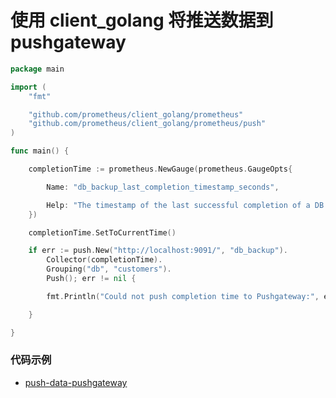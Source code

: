 # 使用 client_golang 将推送数据到 pushgateway

```go
package main

import (
	"fmt"

	"github.com/prometheus/client_golang/prometheus"
	"github.com/prometheus/client_golang/prometheus/push"
)

func main() {

	completionTime := prometheus.NewGauge(prometheus.GaugeOpts{

		Name: "db_backup_last_completion_timestamp_seconds",

		Help: "The timestamp of the last successful completion of a DB backup.",
	})

	completionTime.SetToCurrentTime()

	if err := push.New("http://localhost:9091/", "db_backup").
		Collector(completionTime).
		Grouping("db", "customers").
		Push(); err != nil {

		fmt.Println("Could not push completion time to Pushgateway:", err)

	}

}

```

### 代码示例

* [push-data-pushgateway](https://github.com/jaronnie/gopher-road/tree/main/code/middleware/prometheus/push-data-pushdateway)